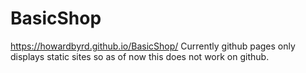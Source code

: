 # BasicShop
https://howardbyrd.github.io/BasicShop/
Currently github pages only displays static sites so as of now this does not work on github.
